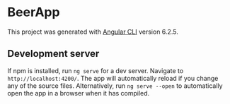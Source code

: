 # BeerApp

This project was generated with [Angular CLI](https://github.com/angular/angular-cli) version 6.2.5.

## Development server

If npm is installed, run `ng serve` for a dev server. Navigate to `http://localhost:4200/`. The app will automatically reload if you change any of the source files.
Alternatively, run `ng serve --open` to automatically open the app in a browser when it has compiled.